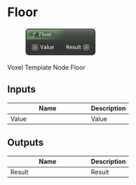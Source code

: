 # Floor

<div align="left" data-full-width="false">

<figure><img src="floor.png" alt=""><figcaption></figcaption></figure>

</div>

Voxel Template Node Floor

## Inputs

<table>
<thead><tr><th width="170">Name</th><th>Description</th></tr></thead>
<tbody>
<tr><td>Value</td><td>Value</td></tr>
</tbody>
</table>

## Outputs

<table>
<thead><tr><th width="170">Name</th><th>Description</th></tr></thead>
<tbody>
<tr><td>Result</td><td>Result</td></tr>
</tbody>
</table>